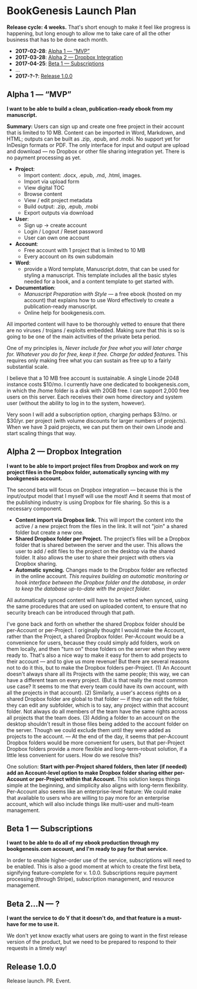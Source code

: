 # BookGenesis Launch Plan

**Release cycle: 4 weeks.** That's short enough to make it feel like progress is happening, but long enough to allow me to take care of all the other business that has to be done each month.

*   **2017-02-28**: [Alpha 1 — “MVP”](#user-content-alpha-1--mvp)
*   **2017-03-28**: [Alpha 2 — Dropbox Integration](#user-content-alpha-2--dropbox-integration)
*   **2017-04-25**: [Beta 1 — Subscriptions](#user-content-beta-1--subscriptions)
*   ...
*   **2017-?-?**: [Release 1.0.0](#user-content-release-100)

## Alpha 1 — “MVP”

**I want to be able to build a clean, publication-ready ebook from my manuscript.**

**Summary:** Users can sign up and create one free project in their account that is limited to 10 MB. Content can be imported in Word, Markdown, and HTML; outputs can be built as .zip, .epub, and .mobi. No support yet for InDesign formats or PDF. The only interface for input and output are upload and download — no Dropbox or other file sharing integration yet. There is no payment processing as yet. 

-   **Project**:
    -   Import content: .docx, .epub, .md, .html, images.  
    -   Import via upload form
    -   View digital TOC
    -   Browse content
    -   View / edit project metadata
    -   Build output: .zip, .epub, .mobi
    -   Export outputs via download
-   **User**:
    -   Sign up → create account
    -   Login / Logout / Reset password
    -   User can own one account
-   **Account**:
    -   Free account with 1 project that is limited to 10 MB
    -   Every account on its own subdomain
-   **Word**: 
    -   provide a Word template, Manuscript.dotm, that can be used for styling a manuscript. This template includes all the basic styles needed for a book, and a content template to get started with.
-   **Documentation**:
    -   *Manuscript Preparation with Style* — a free ebook (hosted on my account) that explains how to use Word effectively to create a publication-ready manuscript.
    -   Online help for bookgenesis.com.

All imported content will have to be thoroughly vetted to ensure that there are no viruses / trojans / exploits embedded. Making sure that this is so is going to be one of the main activities of the private beta period.

One of my principles is, *Never include for free what you will later charge for. Whatever you do for free, keep it free. Charge for added features.* This requires only making free what you can sustain as free up to a fairly substantial scale.

I believe that a 10 MB free account is sustainable. A single Linode 2048 instance costs $10/mo. I currently have one dedicated to bookgenesis.com, in which the /home folder is a disk with 20GB free. I can support 2,000 free users on this server. Each receives their own home directory and system user (without the ability to log in to the system, however).

Very soon I will add a subscription option, charging perhaps $3/mo. or $30/yr. per project (with volume discounts for larger numbers of projects). When we have 3 paid projects, we can put them on their own Linode and start scaling things that way. 

## Alpha 2 — Dropbox Integration

**I want to be able to import project files from Dropbox and work on my project files in the Dropbox folder, automatically syncing with my bookgenesis account.**

The second beta will focus on Dropbox integration — because this is the input/output model that I myself will use the most! And it seems that most of the publishing industry is using Dropbox for file sharing. So this is a necessary component.

*   **Content import via Dropbox link.** This will import the content into the active / a new project from the files in the link. It will not "join" a shared folder but create a new one.
*   **Shared Dropbox folder per Project.** The project’s files will be a Dropbox folder that is shared between the server and the user. This allows the user to add / edit files to the project on the desktop via the shared folder. It also allows the user to share their project with others via Dropbox sharing.
*   **Automatic syncing.** Changes made to the Dropbox folder are reflected in the online account. *This requires building an automatic monitoring or hook interface between the Dropbox folder and the database, in order to keep the database up-to-date with the project folder.*

All automatically synced content will have to be vetted when synced, using the same procedures that are used on uploaded content, to ensure that no security breach can be introduced through that path.

I've gone back and forth on whether the shared Dropbox folder should be per-Account or per-Project. I originally thought I would make the Account, rather than the Project, a shared Dropbox folder. Per-Account would be a convenience for users, because they could simply add folders, work on them locally, and then "turn on" those folders on the server when they were ready to. That's also a nice way to make it easy for them to add projects to their account — and to give us more revenue! But there are several reasons not to do it this, but to make the Dropbox folders per-Project. (1) An Account doesn't always share all its Projects with the same people; this way, we can have a different team on every project. (But is that really the most common use case? It seems to me that every team could have its own account, with all the projects in that account). (2) Similarly, a user's access rights on a shared Dropbox folder are global to that folder — if they can edit the folder, they can edit any subfolder, which is to say, any project within that account folder. Not always do all members of the team have the same rights across all projects that the team does. (3) Adding a folder to an account on the desktop shouldn't result in those files being added to the account folder on the server. Though we could exclude them until they were added as projects to the account. — At the end of the day, it seems that per-Account Dropbox folders would be more convenient for users, but that per-Project Dropbox folders provide a more flexible and long-term-robust solution, if a little less convenient for users. How do we resolve this? 

One solution: **Start with per-Project shared folders, then later (if needed) add an Account-level option to make Dropbox folder sharing either per-Account or per-Project within that Account.** This solution keeps things simple at the beginning, and simplicity also aligns with long-term flexibility. Per-Account also seems like an enterprise-level feature: We could make that available to users who are willing to pay more for an enterprise account, which will also include things like multi-user and multi-team management.

## Beta 1 — Subscriptions

**I want to be able to do all of my ebook production through my bookgenesis.com account, and I'm ready to pay for that service.**

In order to enable higher-order use of the service, subscriptions will need to be enabled. This is also a good moment at which to create the first beta, signifying feature-complete for v. 1.0.0. Subscriptions require payment processing (through Stripe), subscription management, and resource management.

## Beta 2…N — ?

**I want the service to do Y that it doesn't do, and that feature is a must-have for me to use it.**

We don't yet know exactly what users are going to want in the first release version of the product, but we need to be prepared to respond to their requests in a timely way!

## Release 1.0.0

Release launch. PR. Event.